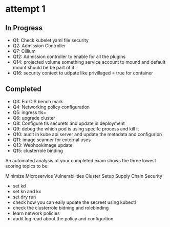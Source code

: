 # attempt 1

## In Progress

- Q1: Check kubelet yaml file security
- Q2: Admission Controller
- Q7: Cillium
- Q12: Admission controller to enable for all the plugins
- Q14: projected volume something service account to mound and default mount should be be part of it
- Q16: security context to udpate like privillaged = true for container

## Completed

- Q3: Fix CIS bench mark
- Q4: Networking policy configuration
- Q5: ingress tls=
- Q6: upgrade cluster
- Q8: Configure tls securets and update in deployment
- Q9: debug the which pod is using specifc process and kill it
- Q10: audit in kube api server and update the metadata and configurion
- Q11: image scanner for external uses
- Q13: Webhookimage update
- Q15: clusterrole binding

An automated analysis of your completed exam shows the three lowest scoring topics to be:

Minimize Microservice Vulnerabilities
Cluster Setup
Supply Chain Security

- set kd
- set kn and kx
- set dry run
- check how you can eaily update the secreet using kubectl
- check the clusterrole bidning and rolebinding
- learn network policies
- audit log read about the policy and configurtion
